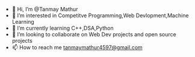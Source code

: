 - 👋 Hi, I’m @Tanmay Mathur
- 👀 I’m interested in Competitve Programming,Web Devlopment,Machine Learning
- 🌱 I’m currently learning C++,DSA,Python
- 💞️ I’m looking to collaborate on Web Dev projects and open source projects
- 📫 How to reach me tanmaymathur4597@gmail.com

<!---
RYzen-009/RYzen-009 is a ✨ special ✨ repository because its `README.md` (this file) appears on your GitHub profile.
You can click the Preview link to take a look at your changes.
--->
